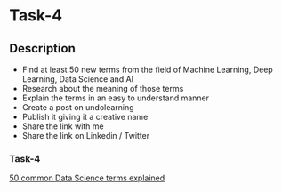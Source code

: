 # Task-4


## Description

- Find at least 50 new terms from the field of Machine Learning, Deep Learning, Data Science and AI 
- Research about the meaning of those terms 
- Explain the terms in an easy to understand manner 
- Create a post on undolearning 
- Publish it giving it a creative name 
- Share the link with me 
- Share the link on Linkedin / Twitter  


### Task-4
  [50 common Data Science terms explained](https://undolearning.com/lexicons-of-data-science/)

